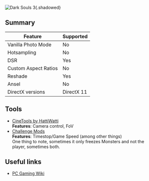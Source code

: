 ![Dark Souls 3](Images\DarkSouls3.jpg "Shot by Natty Dread"){.shadowed}

## Summary

Feature | Supported
--|--
Vanilla Photo Mode | No
Hotsampling | No
DSR | Yes
Custom Aspect Ratios | No
Reshade | Yes
Ansel | No
DirectX versions | DirectX 11
 
## Tools

* [CineTools by HattiWatti](http://cinetools.xyz/games/)  
**Features**: Camera control, FoV
* [Challenge Mods](https://www.nexusmods.com/darksouls3/mods/136)  
**Features**: Timestop/Game Speed (among other things)  
One thing to note, sometimes it only freezes Monsters and not the player, sometimes both.

## Useful links

* [PC Gaming Wiki](https://pcgamingwiki.com/wiki/Dark_Souls_III)